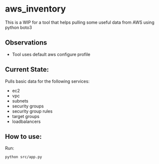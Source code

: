 # aws_inventory

This is a WIP for a tool that helps pulling some useful data from AWS using python boto3

## Observations
- Tool uses default aws configure profile

## Current State:
Pulls basic data for the following services:
- ec2
- vpc
- subnets
- security groups
- security group rules
- target groups
- loadbalancers

## How to use:
Run:
```bash
python src/app.py
```


